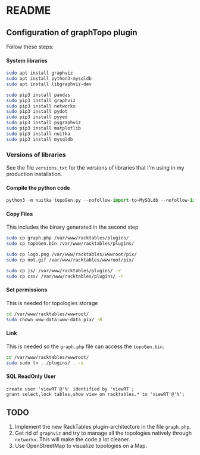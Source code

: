 # README #

## Configuration of graphTopo plugin ##

Follow these steps:

#### System libraries

```bash
sudo apt install graphviz 
sudo apt install python3-mysqldb
sudo apt install libgraphviz-dev 

sudo pip3 install pandas
sudo pip3 install graphviz
sudo pip3 install networkx
sudo pip3 install pydot
sudo pip3 install pyyed
sudo pip3 install pygraphviz
sudo pip3 install matplotlib
sudo pip3 install nuitka
sudo pip3 install mysqldb
```

### Versions of libraries

See the file `versions.txt` for the versions of libraries that I'm using in my production installation.

#### Compile the python code

```python
python3 -m nuitka topoGen.py --nofollow-import-to=MySQLdb --nofollow-import-to=graphviz --nofollow-import-to=pydot --nofollow-import-to=time --nofollow-import-to=sys --nofollow-import-to=functools --nofollow-import-to=datetime --nofollow-import-to=pandas --nofollow-import-to=networkx --nofollow-import-to=operator --nofollow-import-to=itertools --nofollow-import-to=re --nofollow-import-to=matplotlib --follow-imports
```

#### Copy Files
This includes the binary generated in the second step

```bash
sudo cp graph.php /var/www/racktables/plugins/
sudo cp topoGen.bin /var/www/racktables/plugins/

sudo cp logo.png /var/www/racktables/wwwroot/pix/
sudo cp not.gif /var/www/racktables/wwwroot/pix/

sudo cp js/ /var/www/racktables/plugins/ -r
sudo cp css/ /var/www/racktables/plugins/ -r
```

#### Set permissions
This is needed for topologies storage
```bash
cd /var/www/racktables/wwwroot/
sudo chown www-data:www-data pix/ -R
```

#### Link 
This is needed so the `graph.php` file can access the `topoGen.bin`.
```bash
cd /var/www/racktables/wwwroot/
sudo sudo ln ../plugins/ . -s
```

#### SQL ReadOnly User

```mysql
create user 'viewRT'@'%' identified by 'viewRT';
grant select,lock tables,show view on racktables.* to 'viewRT'@'%';
```

## TODO

1. Implement the new RackTables plugin-architecture in the file `graph.php`.
2. Get rid of `graphviz` and try to manage all the topologies natively through `networkx`. This will make the code a lot cleaner.
3. Use OpenStreetMap to visualize topologies on a Map.